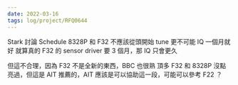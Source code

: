 ```yaml
---
date: 2022-03-16
tags: log/project/RFQ0644 
---
```


Stark
討論 Schedule
8328P 和 F32 不應該從頭開始 tune
更不可能 IQ 一個月就好
就算真的 F32 的 sensor driver 要 3 個月，那 IQ 只會更久

但這不合理，因為 F32 不是全新的東西，BBC 也很熟
頂多 F32 和 8328P 沒點亮過，但這是 AIT 推薦的，AIT 應該是可以協助這一段，可能可以參考 F22 ？